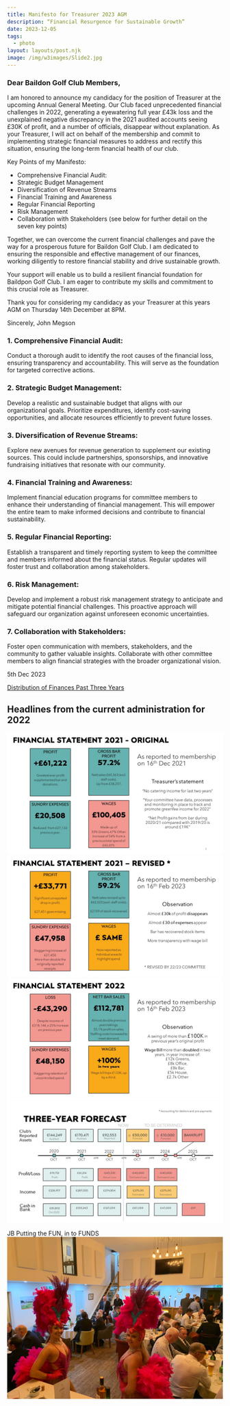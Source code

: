 ```yaml
---
title: Manifesto for Treasurer 2023 AGM
description: “Financial Resurgence for Sustainable Growth”
date: 2023-12-05
tags:
  - photo
layout: layouts/post.njk
image: /img/w3images/Slide2.jpg
---
```


<h3>Dear Baildon Golf Club Members,</h3>


I am honored to announce my candidacy for the position of Treasurer at the upcoming Annual General Meeting. Our Club faced unprecedented financial challenges in 2022, generating a eyewatering full year £43k loss and the unexplained negative discrepancy in the 2021 audited accounts seeing £30K of profit, and a number of officials, disappear without explanation. As your Treasurer, I will act on behalf of the membership and commit to implementing strategic financial measures to address and rectify this situation, ensuring the long-term financial health of our club.

Key Points of my Manifesto:
* Comprehensive Financial Audit:
* Strategic Budget Management
* Diversification of Revenue Streams
* Financial Training and Awareness
* Regular Financial Reporting
* Risk Management
* Collaboration with Stakeholders
(see below for further detail on the seven key points)

Together, we can overcome the current financial challenges and pave the way for a prosperous future for Baildon Golf Club. I am dedicated to ensuring the responsible and effective management of our finances, working diligently to restore financial stability and drive sustainable growth.

Your support will enable us to build a resilient financial foundation for Baildpon Golf Club. I am eager to contribute my skills and commitment to this crucial role as Treasurer.

Thank you for considering my candidacy as your Treasurer at this years AGM on Thursday 14th December at 8PM.

Sincerely,
John Megson

<h3> 1.      Comprehensive Financial Audit: </h3>
Conduct a thorough audit to identify the root causes of the financial loss, ensuring transparency and accountability. This will serve as the foundation for targeted corrective actions.
<h3> 2.      Strategic Budget Management:</h3>
Develop a realistic and sustainable budget that aligns with our organizational goals. Prioritize expenditures, identify cost-saving opportunities, and allocate resources efficiently to prevent future losses.
<h3> 3.      Diversification of Revenue Streams:</h3>
Explore new avenues for revenue generation to supplement our existing sources. This could include partnerships, sponsorships, and innovative fundraising initiatives that resonate with our community.
<h3> 4.      Financial Training and Awareness:</h3>
Implement financial education programs for committee members to enhance their understanding of financial management. This will empower the entire team to make informed decisions and contribute to financial sustainability.
<h3> 5.      Regular Financial Reporting:</h3>
Establish a transparent and timely reporting system to keep the committee and members informed about the financial status. Regular updates will foster trust and collaboration among stakeholders.
<h3> 6.      Risk Management:</h3>
Develop and implement a robust risk management strategy to anticipate and mitigate potential financial challenges. This proactive approach will safeguard our organization against unforeseen economic uncertainties.
<h3> 7.      Collaboration with Stakeholders:</h3>
Foster open communication with members, stakeholders, and the community to gather valuable insights. Collaborate with other committee members to align financial strategies with the broader organizational vision.

5th Dec 2023

<a href="https://brilliant-torte-5d2f1c.netlify.app/finance/">Distribution of Finances Past Three Years</a>

<h2>Headlines from the current administration for 2022</h2>
    <img src="/img/w3images/Slide2.JPG" class="w3-image" alt="Financial; Statement 2021 - Original">
    <img src="/img/w3images/Slide3.JPG" class="w3-image" alt="Financial; Statement 2021 - Revised">
    <img src="/img/w3images/Slide4.JPG" class="w3-image" alt="Financial; Statement 2022">
    <img src="/img/w3images/Slide5.JPG" class="w3-image" alt="Three Year Forecast">

   JB Putting the FUN, in to FUNDS
    <img src="/img/w3images/events.jpg" class="w3-image" alt="Club Dinner 2019">